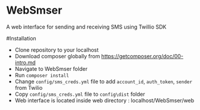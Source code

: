 # WebSmser
A web interface for sending and receiving SMS using Twillio SDK

#Installation
* Clone repository to your localhost
* Download composer globally from https://getcomposer.org/doc/00-intro.md
* Navigate to WebSmser folder 
* Run `composer install`
* Change `config/sms_creds.yml` file to add `account_id`, `auth_token`, `sender` from Twilio
* Copy  `config/sms_creds.yml` file to `config\dist` folder
* Web interface is located inside web directory : localhost/WebSmser/web

